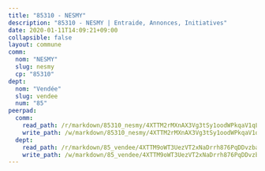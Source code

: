 ```yaml
---
title: "85310 - NESMY"
description: "85310 - NESMY | Entraide, Annonces, Initiatives"
date: 2020-01-11T14:09:21+09:00
collapsible: false
layout: commune
comm:
  nom: "NESMY"
  slug: nesmy
  cp: "85310"
dept:
  nom: "Vendée"
  slug: vendee
  num: "85"
peerpad:
  comm:
    read_path: /r/markdown/85310_nesmy/4XTTM2rMXnAX3Vg3tSy1oodWPkqaV1qL4uVY79kWi8XJvPYMD
    write_path: /w/markdown/85310_nesmy/4XTTM2rMXnAX3Vg3tSy1oodWPkqaV1qL4uVY79kWi8XJvPYMD-K3TgTdCQJ4ohVFu55D6kMPKfJgKZ7FMeJ8s4FbaGvGFYD3HKrYVba3ziirziw7r2veG8Y2io5vVXNoDQqb7enZjSnnvBcT91PqXAeyUhiGrc9zzpS9oUPvSnAx5r826dQwmuDFSF
  dept:
    read_path: /r/markdown/85_vendee/4XTTM9oWT3UezVT2xNaDrrh876PqDDvzbaovSPP6P6ha63Ezk
    write_path: /w/markdown/85_vendee/4XTTM9oWT3UezVT2xNaDrrh876PqDDvzbaovSPP6P6ha63Ezk-K3TgTz4T2Ao5CxcmNgKRpi6DXEbSZWgvvZNdT7V4KiJycR1vvtGLxg5iYYYKajishdNzKNazAywn7vjwqtQs859ALiENaqFJQsULDwd4rYqVPy8n3JbNCeuPxinCnetCgcSuCcyv
---
```


